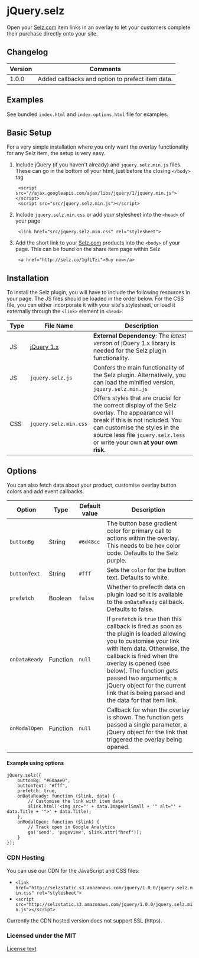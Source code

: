 # jQuery.selz

Open your [Selz.com](https://selz.com) item links in an overlay to let your customers complete their purchase directly onto your site. 

## Changelog
| Version | Comments |
|---------|----------|
| 1.0.0   | Added callbacks and option to prefect item data. |


## Examples

See bundled `index.html` and `index.options.html` file for examples.

## Basic Setup
For a very simple installation where you only want the overlay functionality for any Selz item, the setup is very easy. 

1. Include jQuery (if you haven't already) and `jquery.selz.min.js` files. These can go in the bottom of your html, just before the closing `</body>` tag

        <script src="//ajax.googleapis.com/ajax/libs/jquery/1/jquery.min.js"></script>
        <script src="src/jquery.selz.min.js"></script>

2. Include `jquery.selz.min.css` or add your stylesheet into the `<head>` of your page

        <link href="src/jquery.selz.min.css" rel="stylesheet">

3. Add the short link to your [Selz.com](https://selz.com) products into the `<body>` of your page. This can be found on the share item page within Selz

        <a href="http://selz.co/1gfLTzi">Buy now</a>
        
## Installation
To install the Selz plugin, you will have to include the following resources in your page. The JS files should be loaded in the order below. For the CSS file, you can either incorporate it with your site's stylesheet, or load it externally through the `<link>` element in `<head>`.

| Type | File Name            | Description                                                                                                            |
|------|----------------------|------------------------------------------------------------------------------------------------------------------------|
| JS   | [jQuery 1.x](http://ajax.googleapis.com/ajax/libs/jquery/1/jquery.min.js) | **External Dependency**: The *latest verson* of jQuery 1.x library is needed for the Selz plugin functionality. |
| JS   | `jquery.selz.js` 	| Confers the main functionality of the Selz plugin. Alternatively, you can load the minified version, `jquery.selz.min.js` |
| CSS  | `jquery.selz.min.css`   | Offers styles that are crucial for the correct display of the Selz overlay. The appearance will break if this is not included. You can customise the styles in the source less file `jquery.selz.less` or write your own **at your own risk**. |


## Options

You can also fetch data about your product, customise overlay button colors and add event callbacks. 

| Option           | Type      | Default value | Description                           |
|------------------|-----------|---------------|---------------------------------------|
| `buttonBg`   		| String 	| `#6d48cc`    | The button base gradient color for primary call to actions within the overlay. This needs to be hex color code. Defaults to the Selz purple.  |
| `buttonText`   	| String    | `#fff` 		| Sets the `color` for the button text. Defaults to white. |
| `prefetch` 		| Boolean   | `false`      | Whether to prefecth data on plugin load so it is available to the `onDataReady` callback. Defaults to false. |
| `onDataReady`   	| Function  | `null` 		| If `prefetch` is `true` then this callback is fired as soon as the plugin is loaded allowing you to customise your link with item data. Otherwise, the callback is fired when the overlay is opened (see below). The function gets passed two arguments; a jQuery object for the current link that is being parsed and the data for that item link. |
| `onModalOpen`  	| Function  | `null`       | Callback for when the overlay is shown. The function gets passed a single parameter, a jQuery object for the link that triggered the overlay being opened. |

#### Example using options

	jQuery.selz({
    	buttonBg: "#60aae0",
        buttonText: "#fff",
    	prefetch: true,
    	onDataReady: function ($link, data) {
    		// Customise the link with item data
        	$link.html('<img src="' + data.ImageUrlSmall + '" alt="' + data.Title + '">' + data.Title);
    	},
    	onModalOpen: function ($link) {
    		// Track open in Google Analytics
			ga('send', 'pageview', $link.attr("href")); 
    	}
	});

### CDN Hosting
You can use our CDN for the JavaScript and CSS files:

- `<link href="http://selzstatic.s3.amazonaws.com/jquery/1.0.0/jquery.selz.min.css" rel="stylesheet">`
- `<script src="http://selzstatic.s3.amazonaws.com/jquery/1.0.0/jquery.selz.min.js"></script>`

Currently the CDN hosted version does not support SSL (https). 


### Licensed under the MIT

[License text](http://www.opensource.org/licenses/mit-license.php)
